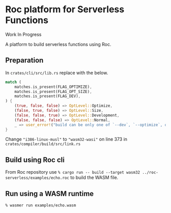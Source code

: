 # Roc platform for Serverless Functions

Work In Progress

A platform to build serverless functions using Roc.

## Preparation

In `crates/cli/src/lib.rs` replace with the below.

```rust
match (
    matches.is_present(FLAG_OPTIMIZE),
    matches.is_present(FLAG_OPT_SIZE),
    matches.is_present(FLAG_DEV),
) {
    (true, false, false) => OptLevel::Optimize,
    (false, true, false) => OptLevel::Size,
    (false, false, true) => OptLevel::Development,
    (false, false, false) => OptLevel::Normal,
    _ => user_error!("build can be only one of `--dev`, `--optimize`, or `--opt-size`"),
}
```

Change `"i386-linux-musl"` to `"wasm32-wasi"` on line 373 in `crates/compiler/build/src/link.rs`

## Build using Roc cli

From Roc repository use `% cargo run -- build --target wasm32 ../roc-serverless/examples/echo.roc` to build the WASM file.

## Run using a WASM runtime

`% wasmer run examples/echo.wasm`